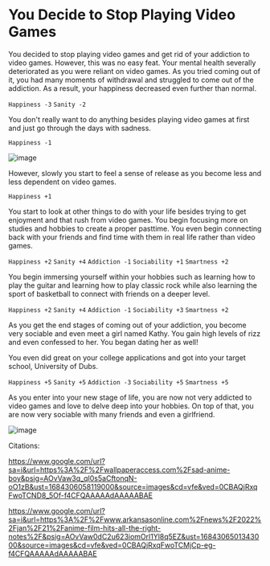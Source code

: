 # You Decide to Stop Playing Video Games

You decided to stop playing video games and get rid of your addiction to video games. However, this was no easy feat. Your mental health severally deteriorated as you were reliant on video games. As you tried coming out of it, you had many moments of withdrawal and struggled to come out of the addiction. As a result, your happiness decreased even further than normal. 

`Happiness -3`
`Sanity -2`

You don't really want to do anything besides playing video games at first and just go through the days with sadness. 

`Happiness -1`

![image](https://github.com/Dubshott/CAT3Book/assets/55414361/5f11d812-7034-454b-aa78-c325f47f7342)

However, slowly you start to feel a sense of release as you become less and less dependent on video games.

`Happiness +1`

You start to look at other things to do with your life besides trying to get enjoyment and that rush from video games. You begin focusing more on studies and hobbies to create a proper pasttime. You even begin connecting back with your friends and find time with them in real life rather than video games. 

`Happiness +2`
`Sanity +4`
`Addiction -1` 
`Sociability +1`
`Smartness +2`

You begin immersing yourself within your hobbies such as learning how to play the guitar and learning how to play classic rock while also learning the sport of basketball to connect with friends on a deeper level. 

`Happiness +2`
`Sanity +4`
`Addiction -1` 
`Sociability +3`
`Smartness +2`

As you get the end stages of coming out of your addiction, you become very sociable and even meet a girl named Kathy. You gain high levels of rizz and even confessed to her. You began dating her as well! 

You even did great on your college applications and got into your target school, University of Dubs.

`Happiness +5`
`Sanity +5`
`Addiction -3` 
`Sociability +5`
`Smartness +5`

As you enter into your new stage of life, you are now not very addicted to video games and love to delve deep into your hobbies. On top of that, you are now very sociable with many friends and even a girlfriend. 

![image](https://github.com/Dubshott/CAT3Book/assets/55414361/c3bd489e-9753-4828-8c5e-0b77afbe0e7e)


Citations:

https://www.google.com/url?sa=i&url=https%3A%2F%2Fwallpaperaccess.com%2Fsad-anime-boy&psig=AOvVaw3q_qI0s5aCftonqN-oO1zB&ust=1684306058119000&source=images&cd=vfe&ved=0CBAQjRxqFwoTCND8_5Of-f4CFQAAAAAdAAAAABAE

https://www.google.com/url?sa=i&url=https%3A%2F%2Fwww.arkansasonline.com%2Fnews%2F2022%2Fjan%2F21%2Fanime-film-hits-all-the-right-notes%2F&psig=AOvVaw0dC2u623iomOrl1Yl8q5EZ&ust=1684306501343000&source=images&cd=vfe&ved=0CBAQjRxqFwoTCMjCp-eg-f4CFQAAAAAdAAAAABAE
